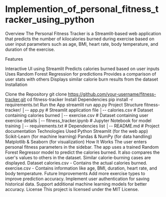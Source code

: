 # Implemention_of_personal_fitness_tracker_using_python
Overview The Personal Fitness Tracker is a Streamlit-based web application that predicts the number of kilocalories burned during exercise based on user input parameters such as age, BMI, heart rate, body temperature, and duration of the exercise.

Features

Interactive UI using Streamlit Predicts calories burned based on user inputs Uses Random Forest Regression for predictions Provides a comparison of user stats with others Displays similar calorie burn results from the dataset Installation

Clone the Repository git clone https://github.com/your-username/fitness-tracker.git cd fitness-tracker
Install Dependencies pip install -r requirements.txt
Run the App streamlit run app.py Project Structure fitness-tracker/ │-- app.py # Streamlit application file
│-- calories.csv # Dataset containing calories burned
│-- exercise.csv # Dataset containing user exercise details
│-- fitness_tracker.ipynb # Jupyter Notebook for model training
│-- requirements.txt # Dependencies list
│-- README.md # Project documentation
Technologies Used Python Streamlit (for the web app) Scikit-Learn (for machine learning) Pandas & NumPy (for data handling) Matplotlib & Seaborn (for visualization) How It Works The user enters personal fitness parameters in the sidebar. The app uses a trained Random Forest Regressor model to predict the calories burned. It also compares the user's values to others in the dataset. Similar calorie-burning cases are displayed. Dataset calories.csv - Contains the actual calories burned. exercise.csv - Contains information like age, BMI, duration, heart rate, and body temperature. Future Improvements Add more exercise types to improve prediction accuracy. Implement user authentication for saving historical data. Support additional machine learning models for better accuracy. License This project is licensed under the MIT License.
